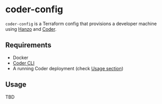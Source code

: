 # coder-config

`coder-config` is a Terraform config that provisions a developer machine using [Hanzo](http://hanzo.sh/) and [Coder](https://coder.com/).

## Requirements

- Docker
- [Coder CLI](https://github.com/coder/coder#install)
- A running Coder deployment (check [Usage section](#usage))

## Usage

TBD
